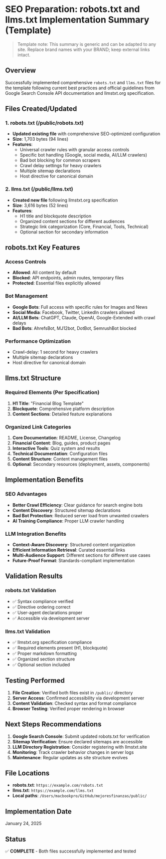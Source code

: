 # SEO Preparation: robots.txt and llms.txt Implementation Summary (Template)

> Template note: This summary is generic and can be adapted to any site. Replace brand names with your BRAND; keep external links intact.

## Overview

Successfully implemented comprehensive `robots.txt` and `llms.txt` files for the template following current best practices and official guidelines from Google Search Console API documentation and llmstxt.org specification.

## Files Created/Updated

### 1. robots.txt (/public/robots.txt)

- **Updated existing file** with comprehensive SEO-optimized configuration
- **Size**: 1,703 bytes (94 lines)
- **Features**:
  - Universal crawler rules with granular access controls
  - Specific bot handling (Google, social media, AI/LLM crawlers)
  - Bad bot blocking for common scrapers
  - Crawl delay settings for heavy crawlers
  - Multiple sitemap declarations
  - Host directive for canonical domain

### 2. llms.txt (/public/llms.txt)

- **Created new file** following llmstxt.org specification
- **Size**: 3,616 bytes (52 lines)
- **Features**:
  - H1 title and blockquote description
  - Organized content sections for different audiences
  - Strategic link categorization (Core, Financial, Tools, Technical)
  - Optional section for secondary information

## robots.txt Key Features

### Access Controls

- **Allowed**: All content by default
- **Blocked**: API endpoints, admin routes, temporary files
- **Protected**: Essential files explicitly allowed

### Bot Management

- **Google Bots**: Full access with specific rules for Images and News
- **Social Media**: Facebook, Twitter, LinkedIn crawlers allowed
- **AI/LLM Bots**: ChatGPT, Claude, OpenAI, Google-Extended with crawl delays
- **Bad Bots**: AhrefsBot, MJ12bot, DotBot, SemrushBot blocked

### Performance Optimization

- Crawl-delay: 1 second for heavy crawlers
- Multiple sitemap declarations
- Host directive for canonical domain

## llms.txt Structure

### Required Elements (Per Specification)

1. **H1 Title**: "Financial Blog Template"
2. **Blockquote**: Comprehensive platform description
3. **Content Sections**: Detailed feature explanations

### Organized Link Categories

1. **Core Documentation**: README, License, Changelog
2. **Financial Content**: Blog, guides, product pages
3. **Interactive Tools**: Quiz system and results
4. **Technical Documentation**: Configuration files
5. **Content Structure**: Content management files
6. **Optional**: Secondary resources (deployment, assets, components)

## Implementation Benefits

### SEO Advantages

- **Better Crawl Efficiency**: Clear guidance for search engine bots
- **Content Discovery**: Structured sitemap declarations
- **Bad Bot Protection**: Reduced server load from unwanted crawlers
- **AI Training Compliance**: Proper LLM crawler handling

### LLM Integration Benefits

- **Context-Aware Discovery**: Structured content organization
- **Efficient Information Retrieval**: Curated essential links
- **Multi-Audience Support**: Different sections for different use cases
- **Future-Proof Format**: Standards-compliant implementation

## Validation Results

### robots.txt Validation

- ✅ Syntax compliance verified
- ✅ Directive ordering correct
- ✅ User-agent declarations proper
- ✅ Accessible via development server

### llms.txt Validation

- ✅ llmstxt.org specification compliance
- ✅ Required elements present (H1, blockquote)
- ✅ Proper markdown formatting
- ✅ Organized section structure
- ✅ Optional section included

## Testing Performed

1. **File Creation**: Verified both files exist in `/public/` directory
2. **Server Access**: Confirmed accessibility via development server
3. **Content Validation**: Checked syntax and format compliance
4. **Browser Testing**: Verified proper rendering in browser

## Next Steps Recommendations

1. **Google Search Console**: Submit updated robots.txt for verification
2. **Sitemap Verification**: Ensure declared sitemaps are accessible
3. **LLM Directory Registration**: Consider registering with llmstxt.site
4. **Monitoring**: Track crawler behavior changes in server logs
5. **Maintenance**: Regular updates as site structure evolves

## File Locations

- **robots.txt**: `https://example.com/robots.txt`
- **llms.txt**: `https://example.com/llms.txt`
- **Local paths**: `/Users/macbookpro/GitHub/mejoresfinanzas/public/`

## Implementation Date

January 24, 2025

## Status

✅ **COMPLETE** - Both files successfully implemented and tested
